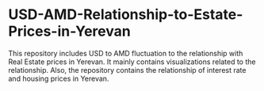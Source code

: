 # USD-AMD-Relationship-to-Estate-Prices-in-Yerevan
This repository includes USD to AMD fluctuation to the relationship with Real Estate prices in Yerevan. It mainly contains visualizations related to the relationship. Also, the repository contains the relationship of interest rate and housing prices in Yerevan.

